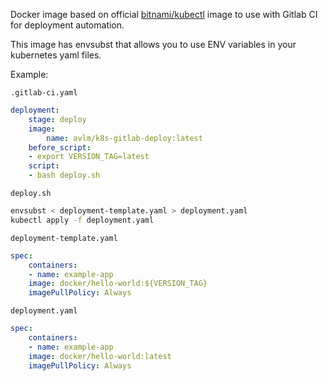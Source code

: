 Docker image based on official [bitnami/kubectl](https://hub.docker.com/r/bitnami/kubectl) image to use with Gitlab CI for deployment automation.

This image has envsubst that allows you to use ENV variables in your kubernetes yaml files.

Example:

`.gitlab-ci.yaml`
```yaml
deployment:
    stage: deploy
    image:
        name: avlm/k8s-gitlab-deploy:latest
    before_script:
    - export VERSION_TAG=latest
    script:
    - bash deploy.sh
```

`deploy.sh`
```bash
envsubst < deployment-template.yaml > deployment.yaml
kubectl apply -f deployment.yaml
```

`deployment-template.yaml`
```yaml
spec:
    containers:
    - name: example-app
    image: docker/hello-world:${VERSION_TAG}
    imagePullPolicy: Always
```

`deployment.yaml`
```yaml
spec:
    containers:
    - name: example-app
    image: docker/hello-world:latest
    imagePullPolicy: Always
```

